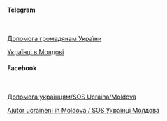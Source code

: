 
#### Telegram
</br>

[Допомога громадянам України](https://t.me/moldovaukraina)

[Українці в Молдові](https://t.me/naym_moldova)

#### Facebook

</br>

[Допомога українцям/SOS Ucraina/Moldova](https://www.facebook.com/groups/317468437025881/?ref=share)

[Ajutor ucraineni în Moldova / SOS Українці Молдовa](https://www.facebook.com/groups/347615063908402/?ref=share)